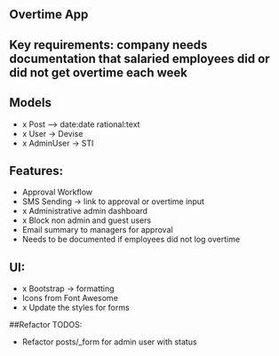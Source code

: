 ## Overtime App

## Key requirements: company needs documentation that salaried employees did or did not get overtime each week

## Models
-  x Post --> date:date rational:text
-  x User -> Devise
-  x AdminUser -> STI

## Features:
- Approval Workflow
- SMS Sending -> link to approval or overtime input
- x Administrative admin dashboard
- x Block non admin and guest users
- Email summary to managers for approval
- Needs to be documented if employees did not log overtime

## UI:
- x Bootstrap -> formatting
- Icons from Font Awesome
- x Update the styles for forms

##Refactor TODOS:
- Refactor posts/_form for admin user with status
